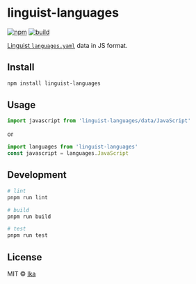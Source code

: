 # linguist-languages

[![npm](https://img.shields.io/npm/v/linguist-languages.svg)](https://www.npmjs.com/package/linguist-languages)
[![build](https://img.shields.io/github/actions/workflow/status/ikatyang/linguist-languages/test.yml)](https://github.com/ikatyang/linguist-languages/actions?query=branch%3Amain)

[Linguist `languages.yaml`](https://github.com/github/linguist/blob/main/lib/linguist/languages.yml) data in JS format.

## Install

```sh
npm install linguist-languages
```

## Usage

```js
import javascript from 'linguist-languages/data/JavaScript'
```

or

```js
import languages from 'linguist-languages'
const javascript = languages.JavaScript
```

## Development

```sh
# lint
pnpm run lint

# build
pnpm run build

# test
pnpm run test
```

## License

MIT © [Ika](https://github.com/ikatyang)
